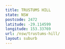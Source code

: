 ```yaml
---
title: TRUSTUMS HILL
state: NSW
postcode: 2472
latitude: -29.114599
longitude: 153.33769
url: /nsw/trustums-hill/
layout: suburb
---
```

